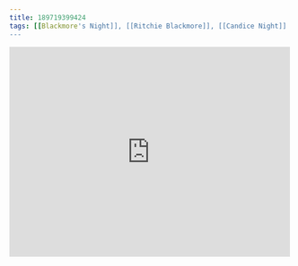 ```yaml
---
title: 189719399424
tags: [[Blackmore's Night]], [[Ritchie Blackmore]], [[Candice Night]]
---
```

<iframe allow="accelerometer; autoplay; clipboard-write; encrypted-media; gyroscope; picture-in-picture" allowfullscreen="" frameborder="0" height="375" id="youtube_iframe" src="https://www.youtube.com/embed/LL11PlxDYz4?feature=oembed&amp;enablejsapi=1&amp;origin=https://safe.txmblr.com&amp;wmode=opaque" width="500"></iframe>